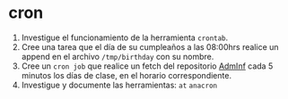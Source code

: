 # cron

1. Investigue el funcionamiento de la herramienta `crontab`.
2. Cree una tarea que el día de su cumpleaños a las 08:00hrs realice un append en el archivo `/tmp/birthday` con su nombre.
3. Cree un `cron job` que realice un fetch del repositorio [AdmInf](https://github.com/TecnologoInformatico/AdmInf) cada 5 minutos los días de clase, en el horario correspondiente.
4. Investigue y documente las herramientas:
  `at`
  `anacron`
